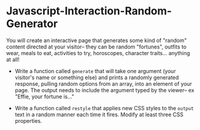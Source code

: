 # Javascript-Interaction-Random-Generator

You will create an interactive page that generates some kind of "random" content directed at your visitor– they can be random "fortunes", outfits to wear, meals to eat, activities to try, horoscopes, character traits... anything at all!

- Write a function called `generate` that will take one argument (your visitor's name or something else) and prints a randomly generated response, pulling random options from an array, into an element of your page. The output needs to include the argument typed by the viewer– ex "Effie, your fortune is..."

- Write a function called `restyle` that applies new CSS styles to the `output` text in a random manner each time it fires. Modify at least three CSS properties.